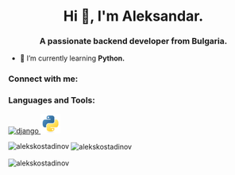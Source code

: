 <h1 align="center">Hi 👋, I'm Aleksandar.</h1>
<h3 align="center">A passionate backend developer from Bulgaria.</h3>

- 🌱 I’m currently learning **Python.**

<h3 align="left">Connect with me:</h3>
<p align="left">
</p>

<h3 align="left">Languages and Tools:</h3>
<p align="left"> <a href="https://www.djangoproject.com/" target="_blank" rel="noreferrer"> <img src="https://cdn.worldvectorlogo.com/logos/django.svg" alt="django" width="40" height="40"/> </a> <a href="https://www.python.org" target="_blank" rel="noreferrer"> <img src="https://raw.githubusercontent.com/devicons/devicon/master/icons/python/python-original.svg" alt="python" width="40" height="40"/> </a> </p>

<p><img align="left" src="https://github-readme-stats.vercel.app/api/top-langs?username=alekskostadinov&show_icons=true&locale=en&layout=compact" alt="alekskostadinov" /></p>

<p>&nbsp;<img align="center" src="https://github-readme-stats.vercel.app/api?username=alekskostadinov&show_icons=true&locale=en" alt="alekskostadinov" /></p>

<p><img align="center" src="https://github-readme-streak-stats.herokuapp.com/?user=alekskostadinov&" alt="alekskostadinov" /></p>
